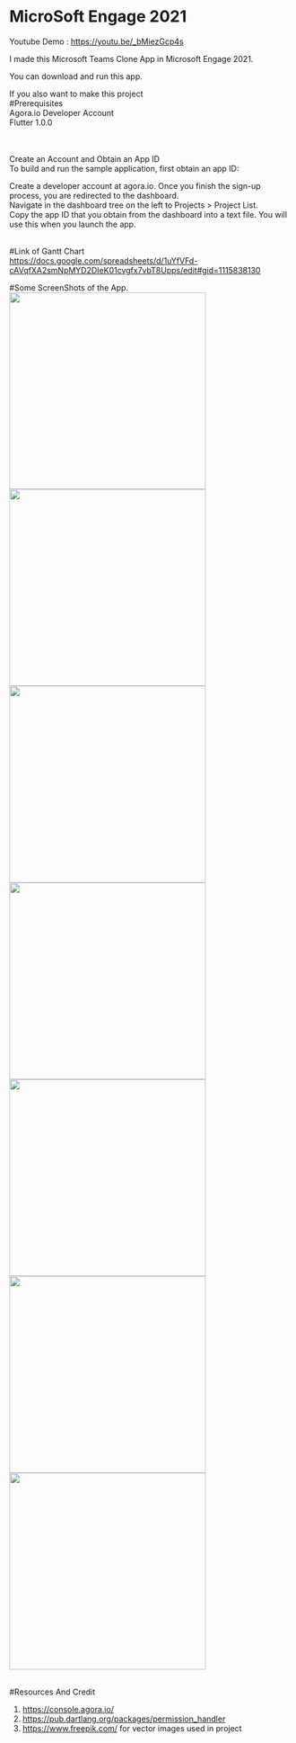# MicroSoft Engage 2021 
Youtube Demo : https://youtu.be/_bMiezGcp4s

I made this Microsoft Teams Clone App in Microsoft Engage 2021.

You can download and run this app. <br/>

If you also want to make this project  <br/>
#Prerequisites  <br/>
Agora.io Developer Account  <br/>
Flutter 1.0.0  <br/>  <br/>  <br/>

Create an Account and Obtain an App ID  <br/>
To build and run the sample application, first obtain an app ID:  <br/>

Create a developer account at agora.io. Once you finish the sign-up process, you are redirected to the dashboard.  <br/>
Navigate in the dashboard tree on the left to Projects > Project List.  <br/>
Copy the app ID that you obtain from the dashboard into a text file. You will use this when you launch the app.  <br/> <br/>

#Link of Gantt Chart<br/>
https://docs.google.com/spreadsheets/d/1uYfVFd-cAVqfXA2smNpMYD2DIeK01cvgfx7vbT8Upps/edit#gid=1115838130 <br/>




#Some ScreenShots of the App.<br />
<img src="appImage/1.jpg" width="350" />
<img src="appImage/2.jpg" width="350" /><br/>
<img src="appImage/3.jpg" width="350" />
<img src="appImage/4.jpg" width="350" /><br/>
<img src="appImage/5.jpg" width="350" />
<img src="appImage/6.jpg" width="350" /><br/>
<img src="appImage/7.jpg" width="350" /><br/> <br/>


#Resources And Credit<br />
1. https://console.agora.io/<br />
2. https://pub.dartlang.org/packages/permission_handler<br />
3. https://www.freepik.com/ for vector images used in project<br />
